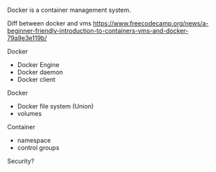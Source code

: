 Docker is a container management system.

Diff between docker and vms
https://www.freecodecamp.org/news/a-beginner-friendly-introduction-to-containers-vms-and-docker-79a9e3e119b/

Docker 
- Docker Engine
- Docker daemon
- Docker client

Docker 
 - Docker file system (Union)
 - volumes
 
 Container
  - namespace
  - control groups
  
  Security?
  
